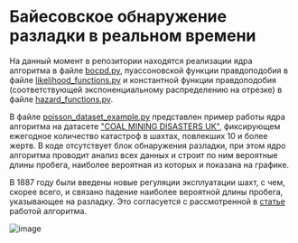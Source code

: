 # Байесовское обнаружение разладки в реальном времени

На данный момент в репозитории находятся реализации ядра алгоритма в файле [bocpd.py](./bocpd.py), пуассоновской функции правдоподобия в файле [likelihood_functions.py](./likelihood_functions.py) и константной функции правдоподобия (соответствующей экспоненциальному распределению на отрезке) в файле [hazard_functions.py](./hazard_functions.py).

В файле [poisson_dataset_example.py](./poisson_dataset_example.py) представлен пример работы ядра алгоритма на датасете ["COAL MINING DISASTERS UK"](https://www.kaggle.com/datasets/nabamitachakraborty/coal-mine-disastersuk), фиксирующем ежегодное количество катастроф в шахтах, повлекших 10 и более жертв. В коде отсутствует блок обнаружения разладки, при этом ядро алгоритма проводит анализ всех данных и строит по ним вероятные длины пробега, наиболее вероятная из которых и показана на графике.

В 1887 году были введены новые регуляции эксплуатации шахт, с чем, скорее всего, и связано падение наиболее вероятной длины пробега, указывающее на разладку. Это согласуется с рассмотренной в [статье](https://arxiv.org/abs/0710.3742) работой алгоритма.

![image](https://github.com/alexdtat/change-point-detection/assets/57017816/bc05f76d-b10b-4a6a-b18b-01149c7dd8b1)

